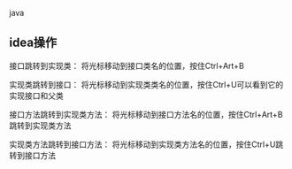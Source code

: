 
java

## idea操作
接口跳转到实现类：
将光标移动到接口类名的位置，按住Ctrl+Art+B

实现类跳转到接口：
将光标移动到实现类类名的位置，按住Ctrl+U可以看到它的实现接口和父类

接口方法跳转到实现类方法：
将光标移动到接口方法名的位置，按住Ctrl+Art+B跳转到实现类方法

实现类方法跳转到接口方法：
将光标移动到实现类方法名的位置，按住Ctrl+U跳转到接口方法
